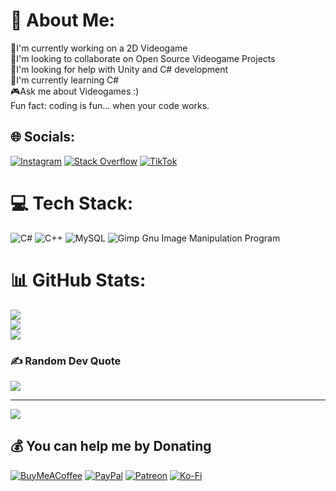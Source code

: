 # 💫 About Me:
🥴I'm currently working on a 2D Videogame<br>🤩I'm looking to collaborate on Open Source Videogame Projects<br>🫠I'm looking for help with Unity and C# development<br>🧠I'm currently learning C#<br>🎮Ask me about Videogames :)<br>Fun fact: coding is fun... when your code works.


## 🌐 Socials:
[![Instagram](https://img.shields.io/badge/Instagram-%23E4405F.svg?logo=Instagram&logoColor=white)](https://instagram.com/abdiel.hd) [![Stack Overflow](https://img.shields.io/badge/-Stackoverflow-FE7A16?logo=stack-overflow&logoColor=white)](https://stackoverflow.com/users/18695991) [![TikTok](https://img.shields.io/badge/TikTok-%23000000.svg?logo=TikTok&logoColor=white)](https://tiktok.com/@abdiel.hd) 

# 💻 Tech Stack:
![C#](https://img.shields.io/badge/c%23-%23239120.svg?style=for-the-badge&logo=c-sharp&logoColor=white) ![C++](https://img.shields.io/badge/c++-%2300599C.svg?style=for-the-badge&logo=c%2B%2B&logoColor=white) ![MySQL](https://img.shields.io/badge/mysql-%2300f.svg?style=for-the-badge&logo=mysql&logoColor=white) ![Gimp Gnu Image Manipulation Program](https://img.shields.io/badge/Gimp-657D8B?style=for-the-badge&logo=gimp&logoColor=FFFFFF)
# 📊 GitHub Stats:
![](https://github-readme-stats.vercel.app/api?username=Flasf&theme=react&hide_border=false&include_all_commits=false&count_private=false)<br/>
![](https://github-readme-streak-stats.herokuapp.com/?user=Flasf&theme=react&hide_border=false)<br/>
![](https://github-readme-stats.vercel.app/api/top-langs/?username=Flasf&theme=react&hide_border=false&include_all_commits=false&count_private=false&layout=compact)

### ✍️ Random Dev Quote
![](https://quotes-github-readme.vercel.app/api?type=horizontal&theme=radical)

---
[![](https://visitcount.itsvg.in/api?id=Flasf&icon=5&color=9)](https://visitcount.itsvg.in)

  ## 💰 You can help me by Donating
  [![BuyMeACoffee](https://img.shields.io/badge/Buy%20Me%20a%20Coffee-ffdd00?style=for-the-badge&logo=buy-me-a-coffee&logoColor=black)](https://buymeacoffee.com/abdiel) [![PayPal](https://img.shields.io/badge/PayPal-00457C?style=for-the-badge&logo=paypal&logoColor=white)](https://paypal.me/abdielhd) [![Patreon](https://img.shields.io/badge/Patreon-F96854?style=for-the-badge&logo=patreon&logoColor=white)](https://patreon.com/abdielhd) [![Ko-Fi](https://img.shields.io/badge/Ko--fi-F16061?style=for-the-badge&logo=ko-fi&logoColor=white)](https://ko-fi.com/abdielhd) 

  <!-- Proudly created with GPRM ( https://gprm.itsvg.in ) -->
  
